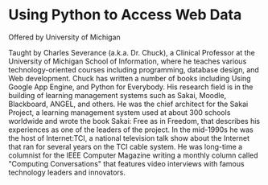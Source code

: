 # Using Python to Access Web Data

Offered by University of Michigan

Taught by Charles Severance (a.k.a. Dr. Chuck), a Clinical Professor at the University of Michigan School of Information, where he teaches various technology-oriented courses including programming, database design, and Web development. Chuck has written a number of books including Using Google App Engine, and Python for Everybody. His research field is in the building of learning management systems such as Sakai, Moodle, Blackboard, ANGEL, and others. He was the chief architect for the Sakai Project, a learning management system used at about 300 schools worldwide and wrote the book Sakai: Free as in Freedom, that describes his experiences as one of the leaders of the project. In the mid-1990s he was the host of Internet:TCI, a national television talk show about the Internet that ran for several years on the TCI cable system. He was long-time a columnist for the IEEE Computer Magazine writing a monthly column called "Computing Conversations" that features video interviews with famous technology leaders and innovators.
